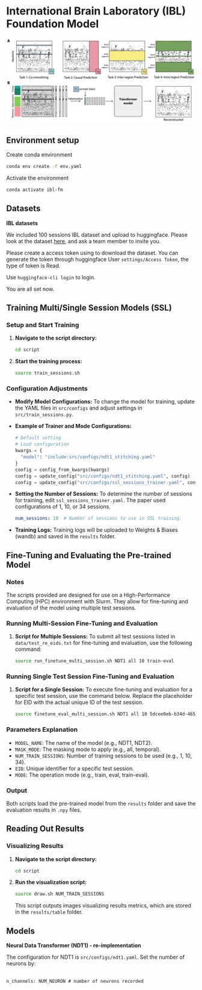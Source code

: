 # International Brain Laboratory (IBL) Foundation Model

<p align="center">
    <img src=assets/figure_1.jpg />
</p>

## Environment setup

Create conda environment

```bash
conda env create -f env.yaml
```

Activate the environment

```bash
conda activate ibl-fm
```

## Datasets

**IBL datasets**

  

We included 100 sessions IBL dataset and upload to huggingface. Please look at the dataset [here](https://huggingface.co/ibl-foundation-model?message=You%27re%20already%20a%20member%20of%20ibl-foundation-model!), and ask a team member to invite you.

Please create a access token using to download the dataset. You can generate the token through huggingface User `settings/Access Token`, the type of token is Read.

Use `huggingface-cli login` to login. 

You are all set now.

## Training Multi/Single Session Models (SSL)

### Setup and Start Training
1. **Navigate to the script directory:**
   ```bash
   cd script
   ```

2. **Start the training process:**
   ```bash
   source train_sessions.sh
   ```

### Configuration Adjustments
- **Modify Model Configurations:**
  To change the model for training, update the YAML files in `src/configs` and adjust settings in `src/train_sessions.py`.

- **Example of Trainer and Mode Configurations:**
  ```python
  # Default setting
  # Load configuration
  kwargs = {
    "model": "include:src/configs/ndt1_stitching.yaml"
  }
  config = config_from_kwargs(kwargs)
  config = update_config("src/configs/ndt1_stitching.yaml", config)
  config = update_config("src/configs/ssl_sessions_trainer.yaml", config)
  ```

- **Setting the Number of Sessions:**
  To determine the number of sessions for training, edit `ssl_sessions_trainer.yaml`. The paper used configurations of 1, 10, or 34 sessions.
  ```yaml
  num_sessions: 10  # Number of sessions to use in SSL training.
  ```

- **Training Logs:**
  Training logs will be uploaded to Weights & Biases (wandb) and saved in the `results` folder.

## Fine-Tuning and Evaluating the Pre-trained Model

### Notes
The scripts provided are designed for use on a High-Performance Computing (HPC) environment with Slurm. They allow for fine-tuning and evaluation of the model using multiple test sessions.

### Running Multi-Session Fine-Tuning and Evaluation
1. **Script for Multiple Sessions:**
   To submit all test sessions listed in `data/test_re_eids.txt` for fine-tuning and evaluation, use the following command:
   ```bash
   source run_finetune_multi_session.sh NDT1 all 10 train-eval
   ```

### Running Single Test Session Fine-Tuning and Evaluation
1. **Script for a Single Session:**
   To execute fine-tuning and evaluation for a specific test session, use the command below. Replace the placeholder for EID with the actual unique ID of the test session.
   ```bash
   source finetune_eval_multi_session.sh NDT1 all 10 5dcee0eb-b34d-4652-acc3-d10afc6eae68 train-eval
   ```

### Parameters Explanation
- `MODEL_NAME`: The name of the model (e.g., NDT1, NDT2).
- `MASK_MODE`: The masking mode to apply (e.g., all, temporal).
- `NUM_TRAIN_SESSIONS`: Number of training sessions to be used (e.g., 1, 10, 34).
- `EID`: Unique identifier for a specific test session.
- `MODE`: The operation mode (e.g., train, eval, train-eval).

### Output
Both scripts load the pre-trained model from the `results` folder and save the evaluation results in `.npy` files.

## Reading Out Results

### Visualizing Results
1. **Navigate to the script directory:**
   ```bash
   cd script
   ```

2. **Run the visualization script:**
   ```bash
   source draw.sh NUM_TRAIN_SESSIONS
   ```

   This script outputs images visualizing results metrics, which are stored in the `results/table` folder.
  

## Models

**Neural Data Transformer (NDT1) - re-implementation**
  
The configuration for NDT1 is `src/configs/ndt1.yaml`. Set the number of neurons by:

```

n_channels: NUM_NEURON # number of neurons recorded

```
